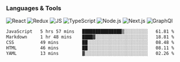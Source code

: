 ### Languages & Tools
![React](https://img.shields.io/badge/REACT-000?style=for-the-badge&logo=REACT)
![Redux](https://img.shields.io/badge/REDUX-000?style=for-the-badge&logo=Redux&logoColor=violet)
![JS](https://img.shields.io/badge/JavaScript-000?style=for-the-badge&logo=JavaScript&logoColor=yellow)
![TypeScript](https://img.shields.io/badge/TypeScript-000?style=for-the-badge&logo=TypeScript&logoColor=)
![Node.js](https://img.shields.io/badge/Node.js-000?style=for-the-badge&logo=Node.js&logoColor=)
![Next.js](https://img.shields.io/badge/Next.js-000?style=for-the-badge&logo=Next.js&logoColor=)
![GraphQl](https://img.shields.io/badge/GraphQl-000?style=for-the-badge&logo=GraphQl&logoColor=violet)


<!--START_SECTION:waka-->

```txt
JavaScript   5 hrs 57 mins   ███████████████▒░░░░░░░░░   61.81 %
Markdown     1 hr 48 mins    ████▓░░░░░░░░░░░░░░░░░░░░   18.81 %
CSS          49 mins         ██░░░░░░░░░░░░░░░░░░░░░░░   08.48 %
HTML         46 mins         ██░░░░░░░░░░░░░░░░░░░░░░░   08.11 %
YAML         13 mins         ▓░░░░░░░░░░░░░░░░░░░░░░░░   02.26 %
```

<!--END_SECTION:waka-->
